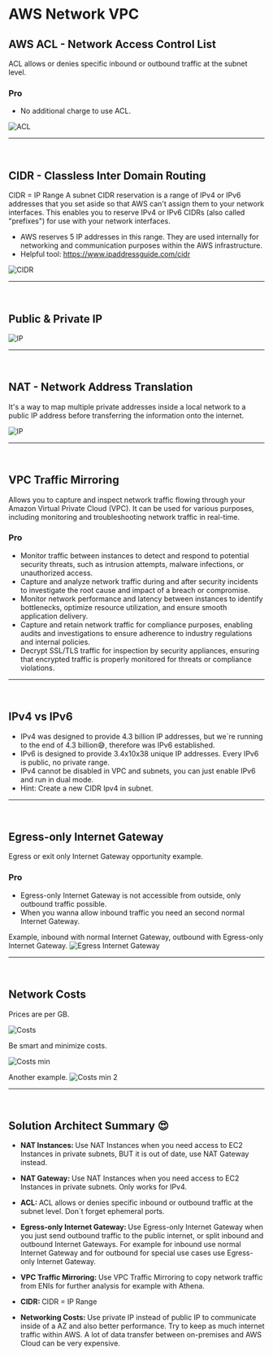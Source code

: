 # AWS Network VPC

## AWS ACL - Network Access Control List
ACL allows or denies specific inbound or outbound traffic at the subnet level. 

### Pro
- No additional charge to use ACL.

![ACL](./draws/acl.png)

---
<br>

## CIDR - Classless Inter Domain Routing
CIDR = IP Range
A subnet CIDR reservation is a range of IPv4 or IPv6 addresses that you set aside so that AWS can't assign them to your network interfaces. This enables you to reserve IPv4 or IPv6 CIDRs (also called "prefixes") for use with your network interfaces.

- AWS reserves 5 IP addresses in this range. They are used internally for networking and communication purposes within the AWS infrastructure.
- Helpful tool: <a href="https://www.ipaddressguide.com/cidr" target="_blank">https://www.ipaddressguide.com/cidr</a>

![CIDR](./draws/cidr.png)

---
<br>

## Public & Private IP

![IP](./draws/ips.png)

---
<br>

## NAT - Network Address Translation
It's a way to map multiple private addresses inside a local network to a public IP address before transferring the information onto the internet.

![IP](./draws/nat.png)

---
<br>

## VPC Traffic Mirroring
Allows you to capture and inspect network traffic flowing through your Amazon Virtual Private Cloud (VPC). It can be used for various purposes, including monitoring and troubleshooting network traffic in real-time.

### Pro
- Monitor traffic between instances to detect and respond to potential security threats, such as intrusion attempts, malware infections, or unauthorized access.
- Capture and analyze network traffic during and after security incidents to investigate the root cause and impact of a breach or compromise.
- Monitor network performance and latency between instances to identify bottlenecks, optimize resource utilization, and ensure smooth application delivery.
- Capture and retain network traffic for compliance purposes, enabling audits and investigations to ensure adherence to industry regulations and internal policies.
- Decrypt SSL/TLS traffic for inspection by security appliances, ensuring that encrypted traffic is properly monitored for threats or compliance violations.

---
<br>

## IPv4 vs IPv6

- IPv4 was designed to provide 4.3 billion IP addresses, but we´re running to the end of 4.3 billion😅, therefore was IPv6 established.
- IPv6 is designed to provide 3.4x10x38 unique IP addresses. Every IPv6 is public, no private range.
- IPv4 cannot be disabled in VPC and subnets, you can just enable IPv6 and run in dual mode.
- Hint: Create a new CIDR Ipv4 in subnet.

---
<br>

## Egress-only Internet Gateway
Egress or exit only Internet Gateway opportunity example.

### Pro
- Egress-only Internet Gateway is not accessible from outside, only outbound traffic possible.
- When you wanna allow inbound traffic you need an second normal Internet Gateway.

Example, inbound with normal Internet Gateway, outbound with Egress-only Internet Gateway.
![Egress Internet Gateway](./draws/egress-i-gateway.png)

---
<br>

## Network Costs
Prices are per GB.

![Costs](./draws/networking-costs.png)

Be smart and minimize costs.

![Costs min](./draws/minimize-cost-tech.png)

Another example.
![Costs min 2](./draws/net-costs2.png)

---
<br>

## Solution Architect Summary 😍

- <b>NAT Instances: </b>Use NAT Instances when you need access to EC2 Instances in private subnets, BUT it is out of date, use NAT Gateway instead.

- <b>NAT Gateway: </b>Use NAT Instances when you need access to EC2 Instances in private subnets. Only works for IPv4.

- <b>ACL: </b>ACL allows or denies specific inbound or outbound traffic at the subnet level. Don´t forget ephemeral ports.

- <b>Egress-only Internet Gateway: </b>Use Egress-only Internet Gateway when you just send outbound traffic to the public internet, or split inbound and outbound Internet Gateways. For example for inbound use normal Internet Gateway and for outbound for special use cases use Egress-only Internet Gateway.

- <b>VPC Traffic Mirroring: </b>Use VPC Traffic Mirroring to copy network traffic from ENIs for further analysis for example with Athena.

- <b>CIDR: </b>CIDR = IP Range

- <b>Networking Costs: </b>Use private IP instead of public IP to communicate inside of a AZ and also better performance. Try to keep as much internet traffic within AWS. A lot of data transfer between on-premises and AWS Cloud can be very expensive.

